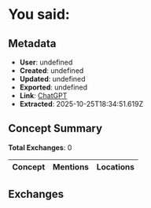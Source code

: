 # **You said:**

## Metadata

- **User**: undefined
- **Created**: undefined
- **Updated**: undefined
- **Exported**: undefined
- **Link**: [ChatGPT](undefined)
- **Extracted**: 2025-10-25T18:34:51.619Z

## Concept Summary

**Total Exchanges**: 0

| Concept | Mentions | Locations |
|---------|----------|----------|

## Exchanges

